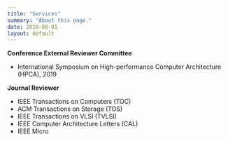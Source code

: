 ```yaml
---
title: "Services"
summary: "About this page."
date: 2018-08-01
layout: default
---
```


**Conference External Reviewer Committee**
* International Symposium on High-performance Computer Architecture (HPCA), 2019


**Journal Reviewer**
* IEEE Transactions on Computers (TOC)
* ACM Transactions on Storage (TOS)
* IEEE Transactions on VLSI (TVLSI)
* IEEE Computer Architecture Letters (CAL)
* IEEE Micro
